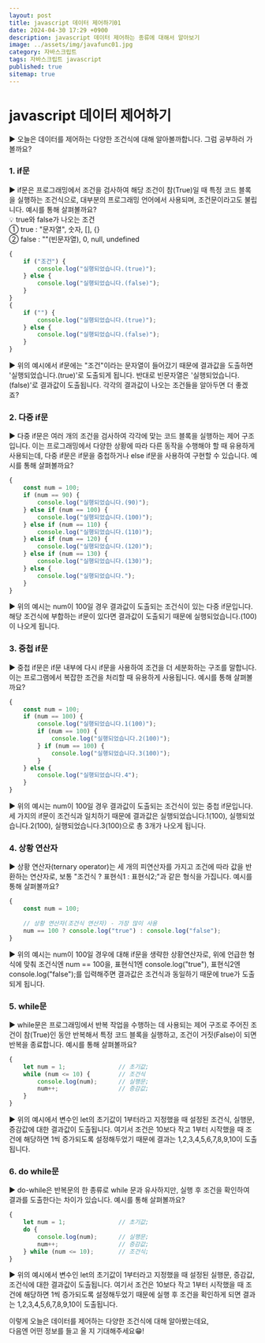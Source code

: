 ```yaml
---
layout: post
title: javascript 데이터 제어하기01
date: 2024-04-30 17:29 +0900
description: javascript 데이터 제어하는 종류에 대해서 알아보기
image: ../assets/img/javafunc01.jpg
category: 자바스크립트
tags: 자바스크립트 javascript
published: true
sitemap: true
---
```

# javascript 데이터 제어하기
▶ 오늘은 데이터를 제어하는 다양한 조건식에 대해 알아볼까합니다. 그럼 공부하러 가볼까요?
<br>

###  1. if문
▶ if문은 프로그래밍에서 조건을 검사하여 해당 조건이 참(True)일 때 특정 코드 블록을 실행하는 조건식으로, 대부분의 프로그래밍 언어에서 사용되며, 조건문이라고도 불립니다. 예시를 통해 살펴볼까요?<br>
💡 true와 false가 나오는 조건<br>
① true : "문자열", 숫자, [], {}<br>
② false : ""(빈문자열), 0, null, undefined
<br>

````javascript
{
    if ("조건") {
        console.log("실행되었습니다.(true)");
    } else {
        console.log("실행되었습니다.(false)");
    }
}
{
    if ("") {
        console.log("실행되었습니다.(true)");
    } else {
        console.log("실행되었습니다.(false)");
    }
}
````

▶ 위의 예시에서 if문에는 "조건"이라는 문자열이 들어갔기 때문에 결과값을 도출하면 '실행되었습니다.(true)'로 도출되게 됩니다. 반대로 빈문자열은 '실행되었습니다.(false)'로 결과값이 도출됩니다. 각각의 결과값이 나오는 조건들을 알아두면 더 좋겠죠? 
<br>

###  2. 다중 if문
▶ 다중 if문은 여러 개의 조건을 검사하여 각각에 맞는 코드 블록을 실행하는 제어 구조입니다. 이는 프로그래밍에서 다양한 상황에 따라 다른 동작을 수행해야 할 때 유용하게 사용되는데, 다중 if문은 if문을 중첩하거나 else if문을 사용하여 구현할 수 있습니다. 예시를 통해 살펴볼까요?
<br>

````javascript
{
    const num = 100;
    if (num == 90) {
        console.log("실행되었습니다.(90)");
    } else if (num == 100) {
        console.log("실행되었습니다.(100)");
    } else if (num == 110) {
        console.log("실행되었습니다.(110)");
    } else if (num == 120) {
        console.log("실행되었습니다.(120)");
    } else if (num == 130) {
        console.log("실행되었습니다.(130)");
    } else {
        console.log("실행되었습니다.");
    }
}
````

▶ 위의 예시는 num이 100일 경우 결과값이 도출되는 조건식이 있는 다중 if문입니다. 해당 조건식에 부합하는 if문이 있다면 결과값이 도출되기 때문에 실행되었습니다.(100)이 나오게 됩니다.
<br>

###  3. 중첩 if문
▶ 중첩 if문은 if문 내부에 다시 if문을 사용하여 조건을 더 세분화하는 구조를 말합니다. 이는 프로그램에서 복잡한 조건을 처리할 때 유용하게 사용됩니다. 예시를 통해 살펴볼까요?
<br>

````javascript
{
    const num = 100;
    if (num == 100) {
        console.log("실행되었습니다.1(100)");
        if (num == 100) {
            console.log("실행되었습니다.2(100)");
        } if (num == 100) {
            console.log("실행되었습니다.3(100)");
        }
    } else {
        console.log("실행되었습니다.4");
    }
}
````

▶  위의 예시는 num이 100일 경우 결과값이 도출되는 조건식이 있는 중첩 if문입니다. 세 가지의 if문이 조건식과 일치하기 때문에 결과값은 실행되었습니다.1(100), 실행되었습니다.2(100), 실행되었습니다.3(100)으로 총 3개가 나오게 됩니다.
<br>

###  4. 상황 연산자
▶ 상황 연산자(ternary operator)는 세 개의 피연산자를 가지고 조건에 따라 값을 반환하는 연산자로, 보통 "조건식 ? 표현식1 : 표현식2;"과 같은 형식을 가집니다. 예시를 통해 살펴볼까요?
<br>

````javascript
{
    const num = 100;
    
    // 상황 연산자(조건식 연산자) - 가장 많이 사용
    num == 100 ? console.log("true") : console.log("false");
}
````

▶ 위의 예시는 num이 100일 경우에 대해 if문을 생략한 상황연산자로, 위에 언급한 형식에 맞춰 조건식엔 num == 100을, 표현식1엔 console.log("true"), 표현식2엔 console.log("false");를 입력해주면 결과값은 조건식과 동일하기 때문에 true가 도출되게 됩니다.
<br>

###  5. while문
▶ while문은 프로그래밍에서 반복 작업을 수행하는 데 사용되는 제어 구조로 주어진 조건이 참(True)인 동안 반복해서 특정 코드 블록을 실행하고, 조건이 거짓(False)이 되면 반복을 종료합니다. 예시를 통해 살펴볼까요?
<br>

````javascript
{
    let num = 1;               // 초기값;
    while (num <= 10) {        // 조건식
        console.log(num);      // 실행문;
        num++;                 // 증감값;
    }
}
````

▶ 위의 예시에서 변수인 let의 초기값이 1부터라고 지정했을 때 설정된 조건식, 실행문, 증감값에 대한 결과값이 도출됩니다. 여기서 조건은 10보다 작고 1부터 시작했을 때 조건에 해당하면 1씩 증가되도록 설정해두었기 때문에 결과는 1,2,3,4,5,6,7,8,9,10이 도출됩니다.
<br>

###  6. do while문
▶ do-while은 반복문의 한 종류로 while 문과 유사하지만, 실행 후 조건을 확인하여 결과를 도출한다는 차이가 있습니다. 예시를 통해 살펴볼까요?
<br>

````javascript
{
    let num = 1;               // 초기값;
    do {
        console.log(num);      // 실행문;
        num++;                 // 증감값;
    } while (num <= 10);       // 조건식;
}
````

▶ 위의 예시에서 변수인 let의 초기값이 1부터라고 지정했을 때 설정된 실행문, 증감값, 조건식에 대한 결과값이 도출됩니다. 여기서 조건은 10보다 작고 1부터 시작했을 때 조건에 해당하면 1씩 증가되도록 설정해두었기 때문에 실행 후 조건을 확인하게 되면 결과는 1,2,3,4,5,6,7,8,9,10이 도출됩니다.
<br>

이렇게 오늘은 데이터를 제어하는 다양한 조건식에 대해 알아봤는데요,<br>
다음엔 어떤 정보를 들고 올 지 기대해주세요😁!